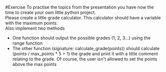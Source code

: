 #Exercise
To practise the topics from the presentation you have now the time to create your own little python project. <br/>
Please create a little grade calculator. This calculator should have a variable with the maximum points. <br/>
Also implement two methods <br/>
- One function should output the possible grades (1, 2, 3...) using the range function
- The other function (signature: calculate_grade(points)) should calculate (points / max_points * 5 + 1) the grade and print it with a little comment relating to the grade. Of course, the user isn't allowed to set the points above the max points 
